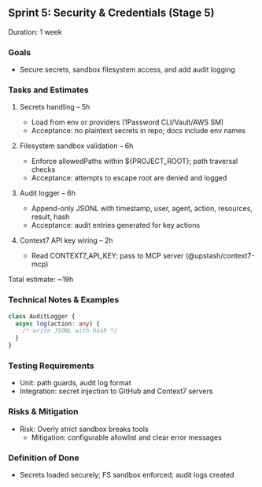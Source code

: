 ## Sprint 5: Security & Credentials (Stage 5)

Duration: 1 week

### Goals

- Secure secrets, sandbox filesystem access, and add audit logging

### Tasks and Estimates

1. Secrets handling – 5h

   - Load from env or providers (1Password CLI/Vault/AWS SM)
   - Acceptance: no plaintext secrets in repo; docs include env names

2. Filesystem sandbox validation – 6h

   - Enforce allowedPaths within ${PROJECT_ROOT}; path traversal checks
   - Acceptance: attempts to escape root are denied and logged

3. Audit logger – 6h

   - Append-only JSONL with timestamp, user, agent, action, resources, result, hash
   - Acceptance: audit entries generated for key actions

4. Context7 API key wiring – 2h
   - Read CONTEXT7_API_KEY; pass to MCP server (@upstash/context7-mcp)

Total estimate: ~19h

### Technical Notes & Examples

```ts
class AuditLogger {
  async log(action: any) {
    /* write JSONL with hash */
  }
}
```

### Testing Requirements

- Unit: path guards, audit log format
- Integration: secret injection to GitHub and Context7 servers

### Risks & Mitigation

- Risk: Overly strict sandbox breaks tools
  - Mitigation: configurable allowlist and clear error messages

### Definition of Done

- Secrets loaded securely; FS sandbox enforced; audit logs created

